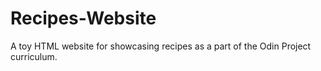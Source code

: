 
# Recipes-Website

A toy HTML website for showcasing recipes as a part of the Odin Project curriculum.
